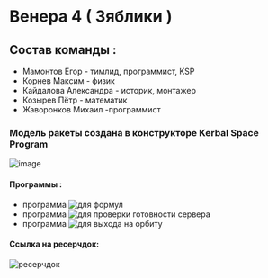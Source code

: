# Венера 4 ( Зяблики )
## Состав команды :

*    Мамонтов Егор - тимлид, программист, KSP
*    Корнев Максим - физик
*    Кайдалова Александра - историк, монтажер
*    Козырев Пётр - математик
*    Жаворонков Михаил -программист
### Модель ракеты создана в конструкторе Kerbal Space Program
![image](https://user-images.githubusercontent.com/83081015/209557718-5e22947e-82a3-4e1b-9fb4-9307b222008b.png)
#### Программы :
* программа <img src="https://github.com/zhavkk/Kerbal/blob/main/formls.py" alt="для формул">
* программа <img src="https://github.com/zhavkk/Kerbal/blob/main/check.py" alt="для проверки готовности сервера">
* программа <img src="https://github.com/zhavkk/Kerbal/blob/main/orbit.py" alt="для выхода на орбиту">
#### Ссылка на ресерчдок:
<img src="https://docs.google.com/document/d/1LsRoiqpiCP4YFnJS0DyI2kqNgyHtI84A/edit" alt="ресерчдок">
